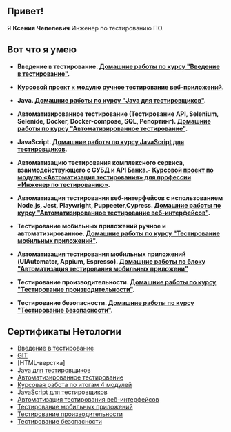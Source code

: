 ## Привет! 
Я **Ксения Чепелевич** Инженер по тестированию ПО.

## Вот что я умею
* __Введение в тестирование. [Домашние работы по курсу "Введение в тестирование"](https://github.com/KseniyaChepelevich/Chepelevich-Kseniya/blob/main/Homework_for_the_course_Introduction_to_Testing.md).__ 

  
* __[Курсовой проект к модулю ручное тестирование веб-приложений](https://docs.google.com/document/d/1pOtzILhWQmmu8U28rY-2aazheYXkDWrpZtsamq9uwgk/edit?usp=sharing).__
* __Java. [Домашние работы по курсу "Java для тестировщиков"](https://github.com/KseniyaChepelevich/Chepelevich-Kseniya/blob/main/Java_Tester_Homework.md).__
  
* __Автоматизированное тестирование (Тестирование API, Selenium, Selenide, Docker, Docker-compose, SQL, Репортинг). [Домашние работы по курсу "Автоматизированное тестирование"](https://github.com/KseniyaChepelevich/Chepelevich-Kseniya/blob/main/Homework_for_the_course_Automated_Testing.md).__

 
* __JavaScript. [Домашние работы по курсу JavaScript для тестировщиков](https://github.com/KseniyaChepelevich/bjs-2-homeworks.git).__

* __Автоматизацию тестирования комплексного сервиса, взаимодействующего с СУБД и API Банка.- [Курсовой проект по модулю «Автоматизация тестирования» для профессии «Инженер по тестированию»](https://github.com/KseniyaChepelevich/course_project.git).__


* __Автоматизация тестирования веб-интерфейсов с использованием Node.js, Jest, Playwright, Puppeeter,Cypress. [Домашние работы по курсу "Автоматизированное тестирование веб-интерфейсов"](https://github.com/KseniyaChepelevich/Chepelevich-Kseniya/blob/main/Homework%20for%20the%20course%20Automated%20Testing_of_Web_Interfaces.md).__

 
* __Тестирование мобильных приложений ручное и автоматизированное. [Домашние работы по курсу "Тестирование мобильных приложений"](https://github.com/KseniyaChepelevich/Chepelevich-Kseniya/blob/main/Homework_for_the_mobile_app_testing_course.md).__

 
* __Автоматизация тестирования мобильных приложений (UIAutomator, Appium, Espresso). [Домашние работы по блоку "Автоматизация тестирования мобильных приложени"](https://github.com/KseniyaChepelevich/Chepelevich-Kseniya/blob/main/Homework_on_the_bloc_Automation_of_testing_of_mobile_applications.md)__ 

  
* __Тестирование производительности. [Домашние работы по курсу "Тестирование производительности"](https://github.com/KseniyaChepelevich/Chepelevich-Kseniya/blob/main/Homework_for_the_Performance_Testing_course.md).__ 

 
* __Тестирование безопасности. [Домашние работы по курсу "Тестирование безопасности"](https://github.com/KseniyaChepelevich/Chepelevich-Kseniya/blob/main/Homework_for_Security_Testing.md).__ 

 


## Сертификаты Нетологии

* [Введение в тестирование]()
* [GIT]()
* [HTML-верстка]
* [Java для тестировщиков]()
* [Автоматизированное тестирование]()
* [Курсовая работа по итогам 4 модулей]()
* [JavaScript для тестировщиков]()
* [Автоматизация тестирования веб-интерфейсов]()
* [Тестирование мобильных приложений]()
* [Тестирование производительности]()
* [Тестирование безопасности]()
